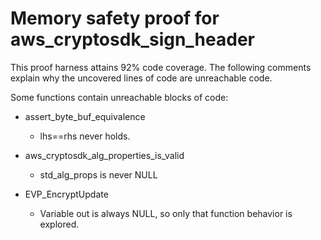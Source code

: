 # Memory safety proof for aws_cryptosdk_sign_header

This proof harness attains 92% code coverage.  The following comments explain
why the uncovered lines of code are unreachable code.

Some functions contain unreachable blocks of code:

* assert_byte_buf_equivalence
    * lhs==rhs never holds. 

* aws_cryptosdk_alg_properties_is_valid
    * std_alg_props is never NULL

* EVP_EncryptUpdate
    * Variable out is always NULL, so only that function behavior is explored. 